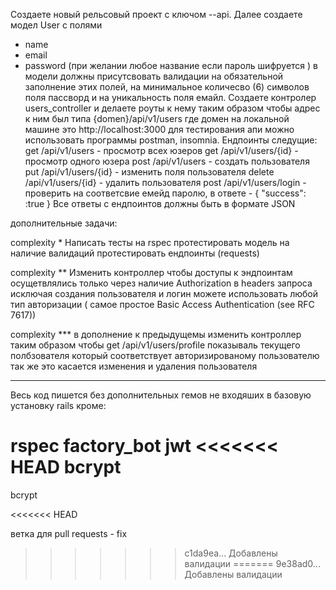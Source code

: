 Создаете новый рельсовый проект c ключом --api.
Далее создаете модел User с полями
  - name
  - email
  - password (при желании любое название если пароль шифруется )
в модели должны присутсвовать валидации на обязательной заполнение этих полей,
на минимальное количесво (6) символов поля пассворд и на уникальность поля емайл.
  Создаете контролер users_controller и делаете роуты к нему таким образом чтобы
адрес к ним был типа {domen}/api/v1/users где домен  на локальной машине это http://localhost:3000
для тестирования апи можно использовать программы postman, insomnia.
Ендпоинты следущие:
  get /api/v1/users - просмотр всех юзеров
  get /api/v1/users/{id} - просмотр одного юзера
  post /api/v1/users - создать пользователя
  put /api/v1/users/{id} - изменить поля пользователя
  delete /api/v1/users/{id} - удалить пользователя
  post /api/v1/users/login - проверить на соответсвие емейд паролю, в ответе - { "success": :true }
Все ответы с ендпоинтов должны быть в формате JSON

дополнительные задачи:

complexity *
  Написать тесты на rspec
протестировать модель на наличие валидаций
протестировать ендпоинты (requests)

complexity **
  Изменить контроллер чтобы доступы к эндпоинтам осущетвлялись только через наличие Authorization в headers запроса
исключая создания пользователя и логин
можете использовать любой тип авторизации ( самое простое Basic Access Authentication (see RFC 7617))

complexity ***
 в дополнение к предыдущемы изменить контроллер таким образом чтобы 
 get /api/v1/users/profile показываль текущего полбзователя который соответствует авторизированому пользователю
так же это касается изменения и удаления пользователя

-----------------


Весь код пишется без дополнительных гемов не входяших в базовую установку rails кроме:

rspec
factory_bot
jwt
<<<<<<< HEAD
bcrypt
=======

bcrypt

<<<<<<< HEAD




ветка для pull requests - fix
>>>>>>> c1da9ea... Добавлены валидации
=======
>>>>>>> 9e38ad0... Добавлены валидации
